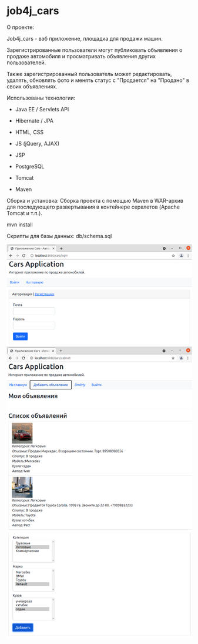 # job4j_cars

О проекте:

Job4j_cars - вэб приложение, площадка для продажи машин. 

Зарегистрированные пользователи могут публиковать объявления о продаже автомобиля и просматривать объявления других пользователей. 

Также зарегистрированный пользователь может редактировать, удалять, обновлять фото и менять статус с "Продается" на "Продано" в своих объявлениях.

Использованы технологии:

- Java EE / Servlets API

- Hibernate / JPA

- HTML, CSS

- JS (jQuery, AJAX)

- JSP

- PostgreSQL

- Tomcat

- Maven

Сборка и установка:
Сборка проекта с помощью Maven в WAR-архив для последующего развертывания в контейнере сервлетов (Apache Tomcat и т.п.).

mvn install

Скрипты для базы данных: db/schema.sql

![alt text](https://github.com/EduardBucari/job4j_cars/blob/master/images/CarsTest1.PNG)
![alt text](https://github.com/EduardBucari/job4j_cars/blob/master/images/CarsTest2.PNG)
![alt text](https://github.com/EduardBucari/job4j_cars/blob/master/images/CarsTest3.PNG)
![alt text](https://github.com/EduardBucari/job4j_cars/blob/master/images/CarsTest4.PNG)
